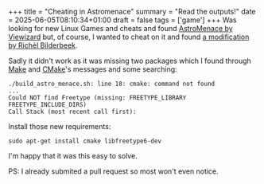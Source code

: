 +++
title = "Cheating in Astromenace"
summary = "Read the outputs!"
date = 2025-06-05T08:10:34+01:00
draft = false
tags = ['game']
+++
Was looking for new Linux Games and cheats and found [AstroMenace by Viewizard](https://viewizard.com/) but, of course, I wanted to cheat on it and found [a modification by Richèl Bilderbeek](https://github.com/richelbilderbeek/astro_menace_cheat).

Sadly it didn't work as it was missing two packages which I found through [Make](https://www.gnu.org/software/make/) and [CMake](https://cmake.org/)'s messages and some searching:

```
./build_astro_menace.sh: line 18: cmake: command not found
...
Could NOT find Freetype (missing: FREETYPE_LIBRARY FREETYPE_INCLUDE_DIRS)
Call Stack (most recent call first):
```

Install those new requirements:
```
sudo apt-get install cmake libfreetype6-dev
```

I'm happy that it was this easy to solve.

PS: I already submited a pull request so most won't even notice.
